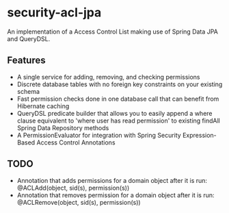 # security-acl-jpa

An implementation of a Access Control List making use of Spring Data JPA and QueryDSL.  

## Features
* A single service for adding, removing, and checking permissions
* Discrete database tables with no foreign key constraints on your existing schema
* Fast permission checks done in one database call that can benefit from Hibernate caching
* QueryDSL predicate builder that allows you to easily append a where clause equivalent to 'where user has read permission' to existing findAll Spring Data Repository methods
* A PermissionEvaluator for integration with Spring Security Expression-Based Access Control Annotations

## TODO
* Annotation that adds permissions for a domain object after it is run: @ACLAdd(object, sid(s), permission(s))
* Annotation that removes permission for a domain object after it is run: @ACLRemove(object, sid(s), permission(s))
